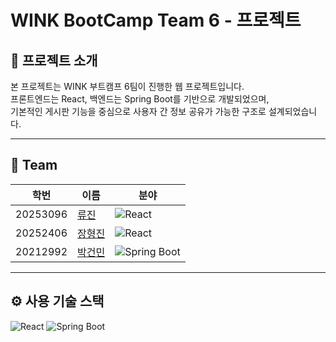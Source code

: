 # WINK BootCamp Team 6 - 프로젝트

## 📌 프로젝트 소개

본 프로젝트는 WINK 부트캠프 6팀이 진행한 웹 프로젝트입니다.  
프론트엔드는 React, 백엔드는 Spring Boot를 기반으로 개발되었으며,  
기본적인 게시판 기능을 중심으로 사용자 간 정보 공유가 가능한 구조로 설계되었습니다.

---

## 👥 Team

| 학번       | 이름                                        | 분야                                                                                                            |
|------------|-------------------------------------------|---------------------------------------------------------------------------------------------------------------|
| 20253096   | [류진](https://github.com/plzzzean)      | ![React](https://img.shields.io/badge/React-61DAFB.svg?style=for-the-badge&logo=react&logoColor=white) |
| 20252406   | [장형진](https://github.com/zang1029)      | ![React](https://img.shields.io/badge/React-61DAFB.svg?style=for-the-badge&logo=react&logoColor=white) |
| 20212992   | [박건민](https://github.com/pkm021118) | ![Spring Boot](https://img.shields.io/badge/Spring%20Boot-6DB33F.svg?style=for-the-badge&logo=spring-boot&logoColor=white)


---

## ⚙️ 사용 기술 스택

![React](https://img.shields.io/badge/React-61DAFB.svg?style=for-the-badge&logo=react&logoColor=white)
![Spring Boot](https://img.shields.io/badge/Spring%20Boot-6DB33F.svg?style=for-the-badge&logo=spring-boot&logoColor=white)
